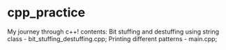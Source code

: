 # cpp_practice
My journey through c++!
contents:
Bit stuffing and destuffing using string class - bit_stuffing_destuffing.cpp;
Printing different patterns - main.cpp;
